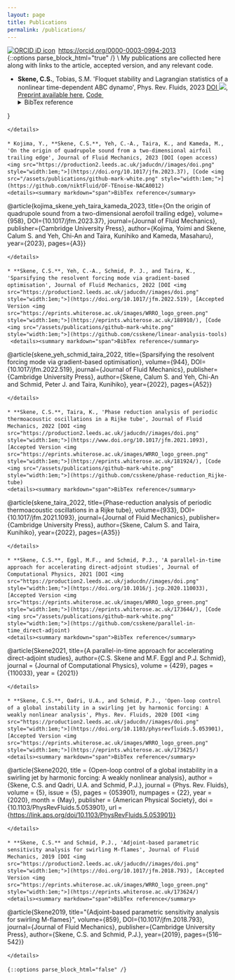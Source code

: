 ```yaml
---
layout: page
title: Publications
permalink: /publications/
---
```

<!-- Print orcid id -->
<div itemscope itemtype="https://schema.org/Person"><a itemprop="sameAs" content="https://orcid.org/0000-0003-0994-2013" href="https://orcid.org/0000-0003-0994-2013" target="orcid.widget" rel="me noopener noreferrer" style="vertical-align:top;"><img src="https://orcid.org/sites/default/files/images/orcid_16x16.png" style="width:1em;margin-right:.5em;" alt="ORCID iD icon">https://orcid.org/0000-0003-0994-2013</a></div>
<!-- Collapsible code from https://www.endtoend.ai/tutorial/collapsible-code-blocks/ -->
{::options parse_block_html="true" /}
\
My publications are collected here along with links to the article, accepted version, and any relevant code.

* **Skene, C.S.**, Tobias, S.M. 'Floquet stability and Lagrangian statistics of a nonlinear time-dependent ABC dynamo', Phys. Rev. Fluids, 2023 [DOI <img src="https://production2.leeds.ac.uk/jaducdn//images/doi.png" style="width:1em;">](https://doi.org/10.1103/PhysRevFluids.8.083701), [Preprint available here](https://www.newton.ac.uk/event/dyt2/), [Code <img src="/assets/publications/github-mark-white.png" style="width:1em;">](https://github.com/csskene/ABC-dynamo_FTLE)
  <details><summary markdown="span">BibTex reference</summary>
  ```
  @article{skene_tobias_2023,
  title = {Floquet stability and Lagrangian statistics of a nonlinear time-dependent ABC dynamo},
  author = {Skene, Calum S. and Tobias, Steven M.},
  journal = {Phys. Rev. Fluids},
  volume = {8},
  issue = {8},
  pages = {083701},
  numpages = {19},
  year = {2023},
  month = {Aug},
  publisher = {American Physical Society},
  doi = {10.1103/PhysRevFluids.8.083701},
  url = {https://link.aps.org/doi/10.1103/PhysRevFluids.8.083701}
}

  ```
  </details>

* Kojima, Y., **Skene, C.S.**, Yeh, C.-A., Taira, K., and Kameda, M., 'On the origin of quadrupole sound from a two-dimensional airfoil trailing edge', Journal of Fluid Mechanics, 2023 [DOI (open access)<img src="https://production2.leeds.ac.uk/jaducdn//images/doi.png" style="width:1em;">](https://doi.org/10.1017/jfm.2023.37), [Code <img src="/assets/publications/github-mark-white.png" style="width:1em;">](https://github.com/niktFluid/OF-TEnoise-NACA0012)
  <details><summary markdown="span">BibTex reference</summary>
   ```
  @article{kojima_skene_yeh_taira_kameda_2023, 
  title={On the origin of quadrupole sound from a two-dimensional aerofoil trailing edge}, 
  volume={958}, 
  DOI={10.1017/jfm.2023.37}, 
  journal={Journal of Fluid Mechanics}, 
  publisher={Cambridge University Press}, 
  author={Kojima, Yoimi and Skene, Calum S. and Yeh, Chi-An and Taira, Kunihiko and Kameda, Masaharu}, 
  year={2023}, 
  pages={A3}}
  ```
  </details>

* **Skene, C.S.**, Yeh, C.-A., Schmid, P. J., and Taira, K., 'Sparsifying the resolvent forcing mode via gradient-based optimisation', Journal of Fluid Mechanics, 2022 [DOI <img src="https://production2.leeds.ac.uk/jaducdn//images/doi.png" style="width:1em;">](https://doi.org/10.1017/jfm.2022.519), [Accepted Version <img src="https://eprints.whiterose.ac.uk/images/WRRO_logo_green.png" style="width:1em;">](https://eprints.whiterose.ac.uk/188910/), [Code <img src="/assets/publications/github-mark-white.png" style="width:1em;">](https://github.com/csskene/linear-analysis-tools)
   <details><summary markdown="span">BibTex reference</summary>
   ```
  @article{skene_yeh_schmid_taira_2022,
  title={Sparsifying the resolvent forcing mode via gradient-based optimisation},
  volume={944},
  DOI={10.1017/jfm.2022.519},
  journal={Journal of Fluid Mechanics},
  publisher={Cambridge University Press},
  author={Skene, Calum S. and Yeh, Chi-An and Schmid, Peter J. and Taira, Kunihiko},
  year={2022},
  pages={A52}}
  ```
  </details>

* **Skene, C.S.**, Taira, K., 'Phase reduction analysis of periodic thermoacoustic oscillations in a Rijke tube', Journal of Fluid Mechanics, 2022 [DOI <img src="https://production2.leeds.ac.uk/jaducdn//images/doi.png" style="width:1em;">](https://www.doi.org/10.1017/jfm.2021.1093), [Accepted Version <img src="https://eprints.whiterose.ac.uk/images/WRRO_logo_green.png" style="width:1em;">](https://eprints.whiterose.ac.uk/181924/), [Code <img src="/assets/publications/github-mark-white.png" style="width:1em;">](https://github.com/csskene/phase-reduction_Rijke-tube)
  <details><summary markdown="span">BibTex reference</summary>

  ```
  @article{skene_taira_2022,
  title={Phase-reduction analysis of periodic thermoacoustic oscillations in a Rijke tube},
  volume={933},
  DOI={10.1017/jfm.2021.1093},
  journal={Journal of Fluid Mechanics},
  publisher={Cambridge University Press},
  author={Skene, Calum S. and Taira, Kunihiko},
  year={2022},
  pages={A35}}
  ```
  </details>

* **Skene, C.S.**, Eggl, M.F., and Schmid, P.J., 'A parallel-in-time approach for accelerating direct-adjoint studies', Journal of Computational Physics, 2021 [DOI <img src="https://production2.leeds.ac.uk/jaducdn//images/doi.png" style="width:1em;">](https://doi.org/10.1016/j.jcp.2020.110033), [Accepted Version <img src="https://eprints.whiterose.ac.uk/images/WRRO_logo_green.png" style="width:1em;">](https://eprints.whiterose.ac.uk/173644/), [Code <img src="/assets/publications/github-mark-white.png" style="width:1em;">](https://github.com/csskene/parallel-in-time_direct-adjoint)
  <details><summary markdown="span">BibTex reference</summary>

  ```
  @article{Skene2021,
  title={A parallel-in-time approach for accelerating direct-adjoint studies},
  author={C.S. Skene and M.F. Eggl and P.J. Schmid},
  journal = {Journal of Computational Physics},
  volume = {429},
  pages = {110033},
  year = {2021}}
  ```
  </details>

* **Skene, C.S.**, Qadri, U.A., and Schmid, P.J., 'Open-loop control of a global instability in a swirling jet by harmonic forcing: A weakly nonlinear analysis', Phys. Rev. Fluids, 2020 [DOI <img src="https://production2.leeds.ac.uk/jaducdn//images/doi.png" style="width:1em;">](https://doi.org/10.1103/physrevfluids.5.053901), [Accepted Version <img src="https://eprints.whiterose.ac.uk/images/WRRO_logo_green.png" style="width:1em;">](https://eprints.whiterose.ac.uk/173625/)
  <details><summary markdown="span">BibTex reference</summary>

  ```
  @article{Skene2020,
  title = {Open-loop control of a global instability in a swirling jet by harmonic forcing: A weakly nonlinear analysis},
  author = {Skene, C.S. and Qadri, U.A. and Schmid, P.J.},
  journal = {Phys. Rev. Fluids},
  volume = {5},
  issue = {5},
  pages = {053901},
  numpages = {22},
  year = {2020},
  month = {May},
  publisher = {American Physical Society},
  doi = {10.1103/PhysRevFluids.5.053901},
  url = {https://link.aps.org/doi/10.1103/PhysRevFluids.5.053901}}
  ```
  </details>

* **Skene, C.S.** and Schmid, P.J., 'Adjoint-based parametric sensitivity analysis for swirling M-flames', Journal of Fluid Mechanics, 2019 [DOI <img src="https://production2.leeds.ac.uk/jaducdn//images/doi.png" style="width:1em;">](https://doi.org/10.1017/jfm.2018.793), [Accepted Version <img src="https://eprints.whiterose.ac.uk/images/WRRO_logo_green.png" style="width:1em;">](https://eprints.whiterose.ac.uk/173624/)
  <details><summary markdown="span">BibTex reference</summary>

  ```
  @article{Skene2019,
  title="{Adjoint-based parametric sensitivity analysis for swirling M-flames}",
  volume={859}, DOI={10.1017/jfm.2018.793},
  journal={Journal of Fluid Mechanics},
  publisher={Cambridge University Press},
  author={Skene, C.S. and Schmid, P.J.},
  year={2019},
  pages={516–542}}
  ```
  </details>

{::options parse_block_html="false" /}
